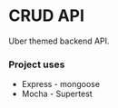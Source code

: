 # CRUD API


Uber themed backend API.

### Project uses

  - Express - mongoose
  - Mocha - Supertest 
